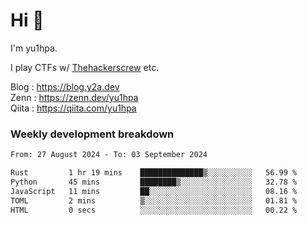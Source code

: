 # Hi 👋

I'm yu1hpa.

I play CTFs w/ [Thehackerscrew](https://www.thehackerscrew.team/) etc.

Blog : https://blog.y2a.dev  
Zenn : https://zenn.dev/yu1hpa  
Qiita : https://qiita.com/yu1hpa  

### Weekly development breakdown

<!--START_SECTION:waka-->

```txt
From: 27 August 2024 - To: 03 September 2024

Rust         1 hr 19 mins    ██████████████▒░░░░░░░░░░   56.99 %
Python       45 mins         ████████▒░░░░░░░░░░░░░░░░   32.78 %
JavaScript   11 mins         ██░░░░░░░░░░░░░░░░░░░░░░░   08.16 %
TOML         2 mins          ▒░░░░░░░░░░░░░░░░░░░░░░░░   01.81 %
HTML         0 secs          ░░░░░░░░░░░░░░░░░░░░░░░░░   00.22 %
```

<!--END_SECTION:waka-->

